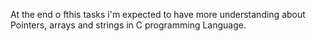 At the end o fthis tasks i'm expected to have more understanding about Pointers, arrays and strings in C programming Language.